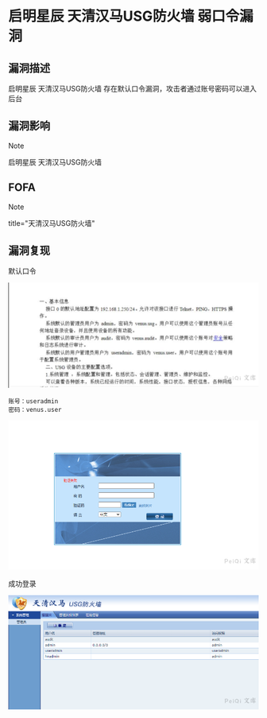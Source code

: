 # 启明星辰 天清汉马USG防火墙 弱口令漏洞

## 漏洞描述

启明星辰 天清汉⻢USG防⽕墙 存在默认口令漏洞，攻击者通过账号密码可以进入后台

## 漏洞影响

> [!NOTE]
>
> 启明星辰 天清汉马USG防火墙

## FOFA

> [!NOTE]
>
> title="天清汉马USG防火墙"

## 漏洞复现

默认口令

![](启明星辰-天清汉马USG防火墙-默认口令漏洞.assets/1627363592915809.jpg)

```
账号：useradmin
密码：venus.user
```

![](启明星辰-天清汉马USG防火墙-默认口令漏洞.assets/1627363593253338.jpg)

成功登录

![](启明星辰-天清汉马USG防火墙-默认口令漏洞.assets/1627363593498928.jpg)